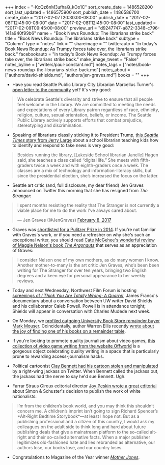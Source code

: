 +++
index = "-KcQz6nM3ufhaQ_kOo1C"
sort_create_date = 1486528200
sort_last_updated = 1486575900
sort_publish_date = 1486586700
create_date = "2017-02-07T20:30:00-08:00"
publish_date = "2017-02-08T12:45:00-08:00"
date = "2017-02-08T12:45:00-08:00"
last_updated = "2017-02-08T09:45:00-08:00"
preview_url = "d9247747-a872-3348-c796-141a940f99b6"
name = "Book News Roundup: The librarians strike back"
title = "Book News Roundup: The librarians strike back"
subtype = "Column"
type = "notes"
link = ""
shareimage = ""
twitterauto = "In today's Book News Roundup: As Trumpy forces take over, the librarians strike back."
facebookauto = "In today's Book News Roundup: As Trumpy forces take over, the librarians strike back."
make_image_tweet = "False"
notes_byline = ["writers/paul-constant.md"]
notes_tags = ["notes/book-news-roundup-the-librarians-strike-back.md"]
notes_about = ["authors/david-shields.md", "authors/jen-graves.md"]
books = ""
+++
* Have you read Seattle Public Library City Librarian Marcellus Turner's [open letter to the community](http://www.spl.org/about-the-library/leaders-and-organizations/city-librarian) yet? It's very good:

<blockquote>We celebrate Seattle's diversity and strive to ensure that all people feel welcome in the Library. We are committed to meeting the needs and expectations of every Library patron regardless of race, ethnicity, religion, culture, sexual orientation, beliefs, or income. The Seattle Public Library actively supports efforts that combat prejudice, stereotyping and discrimination.</blockquote>

* Speaking of librarians classily sticking it to President Trump, [this *Seattle Times* story from Jerry Large](http://www.seattletimes.com/seattle-news/librarians-take-up-arms-against-fake-news/) about a school librarian teaching kids how to identify and respond to fake news is very good:

<blockquote>Besides running the library, [Lakeside School librarian Janelle] Hagen said, she teaches a class called “digital life.” She meets with fifth-graders twice a week and with eighth-graders once a week. The classes are a mix of technology and information-literacy skills, but since the presidential election, she’s increased the focus on the latter.</blockquote>

* Seattle art critic (and, full disclosure, my dear friend) Jen Graves announced on Twitter this morning that she has resigned from *The Stranger*:

<blockquote class="twitter-tweet" data-lang="en"><p lang="en" dir="ltr">I spent months resisting the reality that The Stranger is not currently a viable place for me to do the work I&#39;ve always cared about.</p>&mdash; Jen Graves (@JenGraves) <a href="https://twitter.com/JenGraves/status/829365687046926336">February 8, 2017</a></blockquote>

* Graves was [shortlisted for a Pulitzer Prize in 2014](http://www.thestranger.com/slog/archives/2014/04/14/the-nine-pieces-that-made-jen-graves-a-pulitzer-prize-finalist). If you're not familiar with Graves's work, or if you need a refresher on why she's such an exceptional writer, you should read [Cate McGehee's wonderful review of Maggie Nelson's book *The Argonauts*](http://www.seattlereviewofbooks.com/reviews/body-of-work/) that serves as an appreciation of Graves:

<blockquote>I consider Nelson one of my own mothers, as do many women I know. Another mother-to-many is the art critic Jen Graves, who’s been been writing for The Stranger for over ten years, bringing two English degrees and a keen eye for personal appearance to her weekly reviews.</blockquote>

* Today and next Wednesday, Northwest Film Forum is hosting [screenings of *I Think You Are Totally Wrong: A Quarrel*](http://www.nwfilmforum.org/live/page/calendar/4278), James Franco's documentary about a conversation between UW writer David Shields and his collaborator Caleb Powell. Powell is in attendance tonight; Shields will appear in conversation with Charles Mudede next week.

* On Monday, we [profiled outgoing University Book Store remainder buyer Mark Mouser](http://www.seattlereviewofbooks.com/notes/2017/02/06/for-decades-mark-mouser-gave-authors-a-second-shot-at-greatness/). Coincidentally, author Warren Ellis recently [wrote about the joy of finding one of his books on a remainder table](http://morning.computer/2017/02/the-joy-of-the-unsold-book/).

* If you're looking to promote quality journalism about video games, [this collection of video game writing from the website Offworld](https://store.camposanto.com/products/the-offworld-collection) is a gorgeous object celebrating quality writing in a space that is particularly prone to rewarding access-journalism hacks.

* Political cartoonist [Clay Bennett had his cartoon stolen and manipulated](http://mikelynchcartoons.blogspot.com/2017/02/clay-bennett-to-alshyster-stop-stealing.html) by a right-wing jackass on Twitter. When Bennett called the jackass out, the jackass had the nerve to say he'd sue Bennett. Ugh.

* Farrar Straus Giroux editorial director [Joy Peskin wrote a great editorial](http://www.publishersweekly.com/pw/by-topic/columns-and-blogs/soapbox/article/72695-why-the-milo-yiannopoulos-book-deal-tarnishes-the-publishing-industry.html) about Simon & Schuster's decision to publish the work of white nationalists:

<blockquote>I’m from the children’s book world, and you may think this shouldn’t concern me. A children’s imprint isn’t going to sign Richard Spencer’s *Alt-Right Bedtime Storybook*—at least I hope not. But as a publishing professional and a citizen of this country, I would ask my colleagues on the adult side to think long and hard about future publishing deals that give a mainstream platform to the so-called alt-right and their so-called alternative facts. When a major publisher legitimizes old-fashioned hate and lies rebranded as alternative, our authors lose, our books lose, and our country loses.</blockquote>

* Congratulations to Magazine of the Year winner [*Mother Jones*](http://wwd.com/business-news/media/mother-jones-wins-magazine-of-the-year-asmes-10778870/).